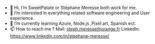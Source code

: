 - 👋 Hi, I’m SweetPatate or Stéphane Meresse both work for me.
- 👀 I’m interested in everything related software engineering and User experience.
- 🌱 I’m currently learning Azure, Node.js ,Pixel art, Spanish ect.
- 📫 How to reach me ?
Mail:     steph.meresse@orange.fr
LinkedIn: https://www.linkedin.com/in/stephane-meresse/


<!---
SweetPatate/SweetPatate is a ✨ special ✨ repository because its `README.md` (this file) appears on your GitHub profile.
You can click the Preview link to take a look at your changes.
--->

